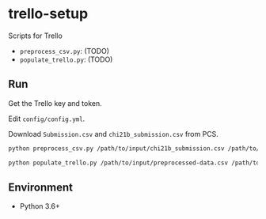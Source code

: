 # trello-setup

Scripts for Trello

- `preprocess_csv.py`: (TODO)
- `populate_trello.py`: (TODO)

## Run

Get the Trello key and token.

Edit `config/config.yml`.

Download `Submission.csv` and `chi21b_submission.csv` from PCS.

```bash
python preprocess_csv.py /path/to/input/chi21b_submission.csv /path/to/input/Submission.csv /path/to/output/preprocessed-data.csv
```

```bash
python populate_trello.py /path/to/input/preprocessed-data.csv /path/to/output/trello.yml
```

## Environment

- Python 3.6+
